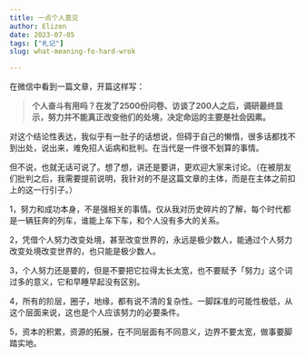 ```yaml
---
title: 一点个人意见
author: Elizen
date: 2023-07-05
tags: ["札记"]
slug: what-meaning-fo-hard-wrok

---
```


在微信中看到一篇文章，开篇这样写：

> **个人奋斗有用吗？在发了2500份问卷、访谈了200人之后，调研最终显示，努力并不能真正改变他们的处境，决定命运的主要是社会因素。**

对这个结论性表达，我似乎有一肚子的话想说，但碍于自己的懒惰，很多话都找不到出处，说出来，难免招人诟病和批判。在当代是一件很不划算的事情。

但不说，也就无话可说了。想了想，讲还是要讲，更欢迎大家来讨论。（在被朋友们批判之后，我需要提前说明，我针对的不是这篇文章的主体，而是在主体之前扣上的这一行引子。）

1，努力和成功本身，不是强相关的事情。仅从我对历史碎片的了解，每个时代都是一辆狂奔的列车，谁能上车下车，和个人没有多大的关系。

2，凭借个人努力改变处境，甚至改变世界的，永远是极少数人，能通过个人努力改变处境改变世界的，也只能是极少数人。

3，个人努力还是要的，但是不要把它拉得太长太宽，也不要赋予「努力」这个词过多的意义，它和早睡早起没有区别。

4，所有的阶层，圈子，地缘，都有说不清的复杂性。一脚踩准的可能性极低，从这个层面来说，这也是个人应该努力的必要条件。

5，资本的积累，资源的拓展，在不同层面有不同意义，边界不要太宽，做事要脚踏实地。